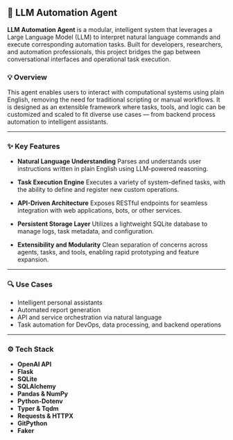 ## 🤖 LLM Automation Agent

**LLM Automation Agent** is a modular, intelligent system that leverages a Large Language Model (LLM) to interpret natural language commands and execute corresponding automation tasks. Built for developers, researchers, and automation professionals, this project bridges the gap between conversational interfaces and operational task execution.

### 💡 Overview

This agent enables users to interact with computational systems using plain English, removing the need for traditional scripting or manual workflows. It is designed as an extensible framework where tasks, tools, and logic can be customized and scaled to fit diverse use cases — from backend process automation to intelligent assistants.

---

### ✨ Key Features

* **Natural Language Understanding**
  Parses and understands user instructions written in plain English using LLM-powered reasoning.

* **Task Execution Engine**
  Executes a variety of system-defined tasks, with the ability to define and register new custom operations.

* **API-Driven Architecture**
  Exposes RESTful endpoints for seamless integration with web applications, bots, or other services.

* **Persistent Storage Layer**
  Utilizes a lightweight SQLite database to manage logs, task metadata, and configuration.

* **Extensibility and Modularity**
  Clean separation of concerns across agents, tasks, and tools, enabling rapid prototyping and feature expansion.

---

### 🔍 Use Cases

* Intelligent personal assistants
* Automated report generation
* API and service orchestration via natural language
* Task automation for DevOps, data processing, and backend operations

---

### ⚙️ Tech Stack
* **OpenAI API** 
* **Flask** 
* **SQLite** 
* **SQLAlchemy** 
* **Pandas & NumPy**
* **Python-Dotenv** 
* **Typer & Tqdm**
* **Requests & HTTPX** 
* **GitPython** 
* **Faker** 


